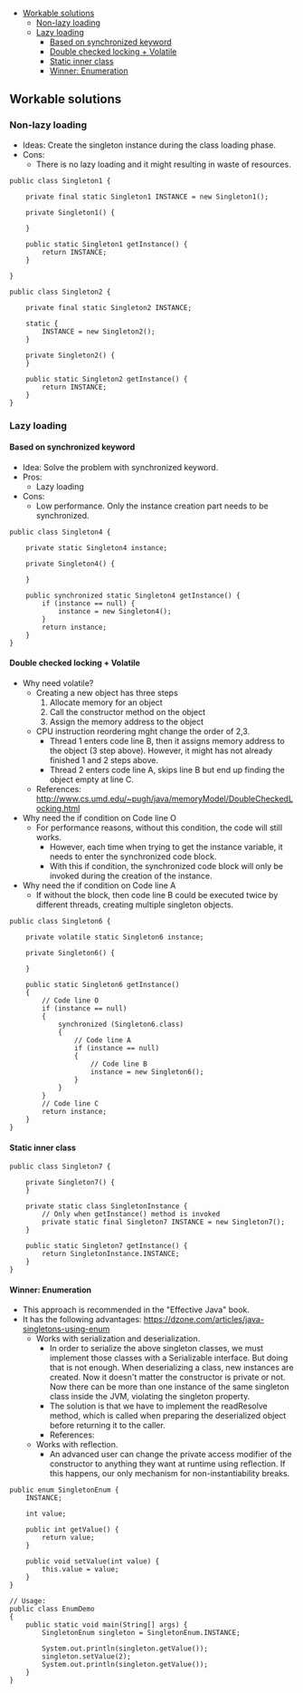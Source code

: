 
- [Workable solutions](#workable-solutions)
  - [Non-lazy loading](#non-lazy-loading)
  - [Lazy loading](#lazy-loading)
    - [Based on synchronized keyword](#based-on-synchronized-keyword)
    - [Double checked locking + Volatile](#double-checked-locking--volatile)
    - [Static inner class](#static-inner-class)
    - [Winner: Enumeration](#winner-enumeration)

## Workable solutions

### Non-lazy loading
* Ideas: Create the singleton instance during the class loading phase.
* Cons: 
  * There is no lazy loading and it might resulting in waste of resources. 

```
public class Singleton1 {

    private final static Singleton1 INSTANCE = new Singleton1();

    private Singleton1() {

    }

    public static Singleton1 getInstance() {
        return INSTANCE;
    }

}

public class Singleton2 {

    private final static Singleton2 INSTANCE;

    static {
        INSTANCE = new Singleton2();
    }

    private Singleton2() {
    }

    public static Singleton2 getInstance() {
        return INSTANCE;
    }
}
```

### Lazy loading
#### Based on synchronized keyword
* Idea: Solve the problem with synchronized keyword.
* Pros:
  * Lazy loading
* Cons: 
  * Low performance. Only the instance creation part needs to be synchronized.

```
public class Singleton4 {

    private static Singleton4 instance;

    private Singleton4() {

    }

    public synchronized static Singleton4 getInstance() {
        if (instance == null) {
            instance = new Singleton4();
        }
        return instance;
    }
}
```

#### Double checked locking + Volatile
* Why need volatile?
    * Creating a new object has three steps
      1. Allocate memory for an object
      2. Call the constructor method on the object
      3. Assign the memory address to the object
    * CPU instruction reordering mght change the order of 2,3. 
      * Thread 1 enters code line B, then it assigns memory address to the object (3 step above). However, it might has not already finished 1 and 2 steps above. 
      * Thread 2 enters code line A, skips line B but end up finding the object empty at line C. 
    * References: http://www.cs.umd.edu/~pugh/java/memoryModel/DoubleCheckedLocking.html
* Why need the if condition on Code line O
  * For performance reasons, without this condition, the code will still works. 
    * However, each time when trying to get the instance variable, it needs to enter the synchronized code block. 
    * With this if condition, the synchronized code block will only be invoked during the creation of the instance. 
* Why need the if condition on Code line A
  * If without the block, then code line B could be executed twice by different threads, creating multiple singleton objects. 


```
public class Singleton6 {

    private volatile static Singleton6 instance;

    private Singleton6() {

    }

    public static Singleton6 getInstance() 
    {
        // Code line O
        if (instance == null) 
        {
            synchronized (Singleton6.class) 
            {
                // Code line A
                if (instance == null) 
                {
                    // Code line B
                    instance = new Singleton6();
                }
            }
        }
        // Code line C
        return instance;
    }
}
```

#### Static inner class

```
public class Singleton7 {

    private Singleton7() {
    }

    private static class SingletonInstance {
        // Only when getInstance() method is invoked
        private static final Singleton7 INSTANCE = new Singleton7();
    }

    public static Singleton7 getInstance() {
        return SingletonInstance.INSTANCE;
    }
}

```

#### Winner: Enumeration
* This approach is recommended in the "Effective Java" book.
* It has the following advantages: https://dzone.com/articles/java-singletons-using-enum
  * Works with serialization and deserialization. 
    * In order to serialize the above singleton classes, we must implement those classes with a Serializable interface. But doing that is not enough. When deserializing a class, new instances are created. Now it doesn't matter the constructor is private or not. Now there can be more than one instance of the same singleton class inside the JVM, violating the singleton property. 
    * The solution is that we have to implement the readResolve method, which is called when preparing the deserialized object before returning it to the caller.
    * References: 
  * Works with reflection. 
    * An advanced user can change the private access modifier of the constructor to anything they want at runtime using reflection. If this happens, our only mechanism for non-instantiability breaks.

```
public enum SingletonEnum {
    INSTANCE;

    int value;

    public int getValue() {
        return value;
    }

    public void setValue(int value) {
        this.value = value;
    }
}

// Usage:
public class EnumDemo 
{
    public static void main(String[] args) {
        SingletonEnum singleton = SingletonEnum.INSTANCE;

        System.out.println(singleton.getValue());
        singleton.setValue(2);
        System.out.println(singleton.getValue());
    }
}
```